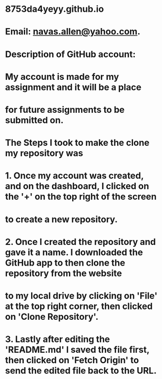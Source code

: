 # 8753da4yeyy.github.io

# Email: navas.allen@yahoo.com.

# Description of GitHub account: 
# My account is made for my assignment and it will be a place
# for future assignments to be submitted on.
#
#  The Steps I took to make the clone my repository was
# 1. Once my account was created, and on the dashboard, I clicked on the '+' on the top right of the screen
#    to create a new repository.
# 2. Once I created the repository and gave it a name. I downloaded the GitHub app to then clone the repository from the website
#    to my local drive by clicking on 'File' at the top right corner, then clicked on 'Clone Repository'.
# 3. Lastly after editing the 'README.md' I saved the file first, then clicked on 'Fetch Origin' to send the edited file back to the URL.